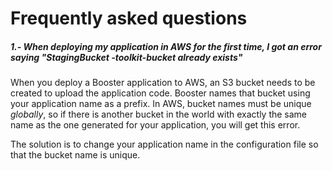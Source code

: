 # Frequently asked questions

##### 1.- When deploying my application in AWS for the first time, I got an error saying "StagingBucket <your app name>-toolkit-bucket already exists"
When you deploy a Booster application to AWS, an S3 bucket needs to be created to upload the application code. Booster names that bucket
using your application name as a prefix. 
In AWS, bucket names must be unique _globally_, so if there is another bucket in the world with exactly the same name as
the one generated for your application, you will get this error.

The solution is to change your application name in the configuration file so that the bucket name is unique. 